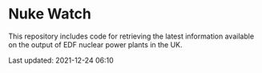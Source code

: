 # Nuke Watch

This repository includes code for retrieving the latest information available on the output of EDF nuclear power plants in the UK.

Last updated: 2021-12-24 06:10